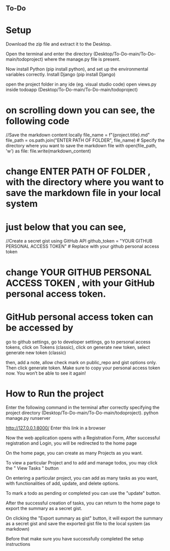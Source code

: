 ## To-Do

# Setup

  Download the zip file and extract it to the Desktop.
  
  Open the terminal and enter the directory (Desktop/To-Do-main/To-Do-main/todoproject) where the manage.py file is present.

  Now install Python  (pip install python), and set up the environmental variables correctly.
  Install Django (pip install Django)

  open the project folder in any ide (eg. visual studio code)
  open views.py inside todoapp (Desktop/To-Do-main/To-Do-main/todoproject)

  # on scrolling down you can see, the following code

  //Save the markdown content locally
  file_name = f"{project.title}.md"
  file_path = os.path.join("ENTER PATH OF FOLDER", file_name)  # Specify the directory where you want to save the markdown file
  with open(file_path, 'w') as file:
      file.write(markdown_content)

  # change ENTER PATH OF FOLDER , with the directory where you want to save the markdown file in your local system

  # just below that you can see,

  //Create a secret gist using GitHub API
  github_token = "YOUR GITHUB PERSONAL ACCESS TOKEN"  #  Replace with your github personal access token
   
  # change YOUR GITHUB PERSONAL ACCESS TOKEN , with  your GitHub personal access token. 
  
  # GitHub personal access token can be accessed by
  go to github settings, go to developer settings, go to personal access tokens, click on Tokens (classic),
  click on generate new token, select generate new token (classic)

  then, add a note,  allow check mark on public_repo and gist  options only. Then click generate token.
  Make sure to copy your personal access token now. You won’t be able to see it again!
  

# How to Run the project

  Enter the following command in the terminal after correctly specifying the project directory (Desktop/To-Do-main/To-Do-main/todoproject).
    python manage.py runserver

   http://127.0.0.1:8000/   Enter this link in a browser

   Now the web application opens with a Registration Form,
   After successful registration and Login, you will be redirected to the home page

   On the home page, you can create as many Projects as you want.

   To view a particular Project and to add and manage todos, you may click the " View Tasks " button

   On entering a particular project, you can add as many tasks as you want, with functionalities of add, update, and delete options.

   To mark a todo as pending or completed you can use the "update" button.

   After the successful creation of tasks, you can return to the home page to export the summary as a secret gist.

   On clicking the "Export summary as gist" button, it will export the summary as a secret gist and save the 
   exported gist file to the local system (as markdown)

   Before that make sure you have successfully completed the setup instructions

  
  
